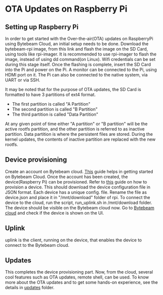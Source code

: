 # OTA Updates on Raspberry Pi

## Setting up Raspberry Pi
In order to get started with the Over-the-air(OTA) updates on RaspberryPi using Bytebeam Cloud, 
an initial setup needs to be done. Download the bytebeam-rpi image, from this link and flash 
the image on the SD Card, using tools like rpi-imager. It is recommended to use rpi-imager to 
flash the image, instead of using dd command(on Linux). Wifi credentials can be set during this 
stage itself. Once the flashing is complete, insert the SD Card into the Pi and power on the Pi.
A monitor can be connected to the Pi, using HDMI port on it. The Pi can also be connected to the 
native system, via UART or via SSH.

It may be noted that for the purpose of OTA updates, the SD Card is formatted to have 3 partitions 
of ext4 format.
* The first partition is called "A Partition"
* The second partition is called "B Partition"
* The third partition is called "Data Partition"

At any given point of time either "A partition" or "B partition" will be the active rootfs partition,
and the other partition is referred to as inactive partition. Data partition is where the persistent
files are stored. During the kernel updates, the contents of inactive partition are replaced with the
new rootfs. 

## Device provisioning
Create an account on Bytebeam cloud. [This](https://bytebeam.io/docs/getting-started-on-bytebeam-cloud) guide 
helps in getting started on Bytebeam Cloud. Once the account has been created, the device(Raspberry Pi)
can be provisioned. Refer to [this](https://bytebeam.io/docs/provisioning-a-device) guide on how to provision a device.
This should download the device configuration file in JSON format. Each device has a unique config. file. 
Rename the file as device.json and place it in "/mnt/download" folder of rpi. To connect the device 
to the cloud, run the script, run_uplink.sh in /mnt/download folder. The device should be visible on the
Bytebeam cloud now. Go to [Bytebeam cloud](https://cloud.bytebeam.io/) and check if the device is shown on the UI.

## Uplink
uplink is the client, running on the device, that enables the device to connect to the Bytebeam cloud. 

## Updates
This completes the device provisioning part. Now, from the cloud, several cool features such as OTA updates,
remote shell, can be used. To know more about the OTA updates and to get some hands-on experience,
see the details in [updates](updates) folder.
